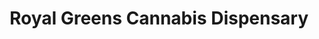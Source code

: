 ---
title: "Royal Greens Cannabis Dispensary"
url: /los-angeles/royal-greens-cannabis-dispensary/
shop: Hanf
---